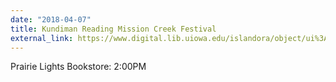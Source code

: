 ```yaml
---
date: "2018-04-07"
title: Kundiman Reading Mission Creek Festival
external_link: https://www.digital.lib.uiowa.edu/islandora/object/ui%3Avwu_4083
---
```


Prairie Lights Bookstore: 2:00PM